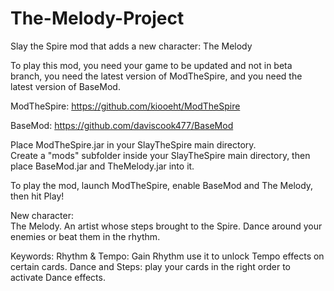 # The-Melody-Project
Slay the Spire mod that adds a new character: The Melody

To play this mod, you need your game to be updated and not in beta branch, you need the latest version of ModTheSpire, and you need the latest version of BaseMod.

ModTheSpire:
https://github.com/kiooeht/ModTheSpire

BaseMod:
https://github.com/daviscook477/BaseMod

Place ModTheSpire.jar in your SlayTheSpire main directory.  
Create a "mods" subfolder inside your SlayTheSpire main directory, then place BaseMod.jar and TheMelody.jar into it.

To play the mod, launch ModTheSpire, enable BaseMod and The Melody, then hit Play!


New character:   
The Melody. An artist whose steps brought to the Spire. Dance around your enemies or beat them in the rhythm.

Keywords:
Rhythm & Tempo: Gain Rhythm use it to unlock Tempo effects on certain cards.
Dance and Steps: play your cards in the right order to activate Dance effects.